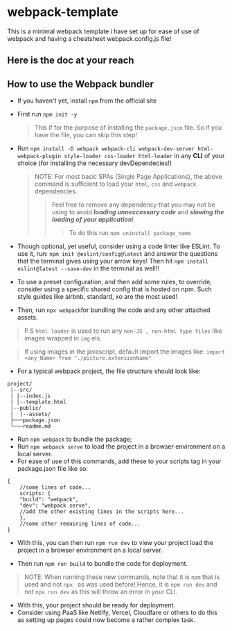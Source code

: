 # webpack-template

This is a minimal webpack template i have set up for ease of use of webpack and having a cheatsheet webpack.config.js file!

## Here is the doc at your reach

## How to use the Webpack bundler

- If you haven't yet, install `npm` from the official site
- First run `npm init -y`

  > This if for the purpose of installing the `package.json` file. So if you have the file, you can skip this step!

- Run `npm install -D webpack webpack-cli webpack-dev-server html-webpack-plugin style-loader css-loader html-loader` in any **CLI** of your choice (for installing the necessary devDependecies!)

  > NOTE: For most basic SPAs (Single Page Applications), the above command is sufficient to load your `html`, `css` and `webpack` dependencies.
  >
  > > Feel free to remove any dependency that you may not be using to avoid **_loading unneccessary code_** and **_slowing the loading of your application_**!
  > >
  > > > To do this run
  > > > `npm uninstall package_name`

- Though optional, yet useful, consider using a code linter like ESLint. To use it, run: `npm init @eslint/config@latest` and answer the questions that the terminal gives using your arrow keys! Then hit `npm install eslint@latest --save-dev` in the terminal as well!!

- To use a preset configuration, and then add some rules, to override, consider using a specific shared config that is hosted on npm. Such style guides like airbnb, standard, xo are the most used!

- Then, run `npx webpack`for bundling the code and any other attached assets.

> P.S `html loader` is used to run any `non-JS , non-html type files` like images wrapped in `img` els.

> If using images in the javascript, default import the images like:
> `import <any_Name> from "./picture.extensionName"`

- For a typical webpack project, the file structure should look like:

```
project/
 |--src/
 | |--index.js
 | |--template.html
 |--public/
 |  |--assets/
 ├───package.json
 └───readme.md
```

- Run `npm webpack` to bundle the package;
- Run `npm webpack serve` to load the project in a browser environment on a local server.
- For ease of use of this commands, add these to your scripts tag in your package.json file like so:

```
{
    //some lines of code...
    scripts: {
    "build": "webpack",
    "dev": "webpack serve",
    //add the other existing lines in the scripts here...
    },
    //some other remaining lines of code...
}
```

- With this, you can then run `npm run dev` to view your project load the project in a browser environment on a local server.

- Then run `npm run build` to bundle the code for deployment.

> NOTE: When running these new commands, note that it is `npm` that is used and not `npx ` as was used before! Hence, it is `npm run dev` and not `npx run dev` as this will throw an error in your CLI.

- With this, your project should be ready for deployment.
- Consider using PaaS like Netlify, Vercel, Cloudfare or others to do this as setting up pages could now become a rather complex task.
